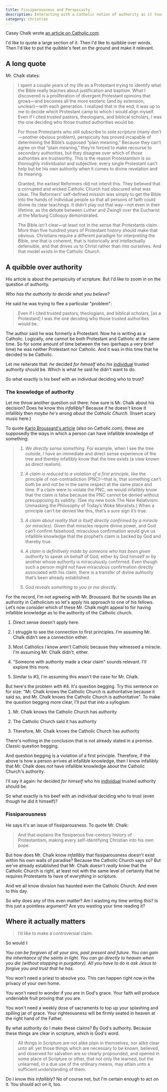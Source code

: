 ```yaml
---
title: Fissiparousness and Perspicuity
description: Interacting with a Catholic notion of authority as it touches on the Bible
category: christian
---
```


Casey Chalk wrote
[an article on Catholic.com](https://www.catholic.com/magazine/online-edition/the-protestants-biggest-bible-problem).

I'd like to quote a large section of it. Then I'd like to quibble over words. Then I'd like to put the quibble's feet on
the ground and make it relevant.

## A long quote

Mr. Chalk states:

> I spent a couple years of my life as a Protestant trying to identify what the Bible really teaches about justification
  and baptism. What I discovered is a proliferation of divergent Protestant opinions that grows—and becomes all the more
  esoteric (and by extension, unclear)—with each generation. I realized that in the end, it was up to me to decide which
  Protestant camp to which I would align myself. Even if I cited trusted pastors, theologians, and biblical scholars,
  _I_ was the one deciding who those trusted authorities would be.
>
> For those Protestants who still subscribe to _sola scriptura_ (many don’t—another obvious problem), perspicuity has
  proved incapable of determining the Bible’s supposed “plain meaning.” Because they can’t agree on that “plain
  meaning,” they’re forced to make recourse to secondary authorities, but they disagree over which of _those_
  authorities are trustworthy. This is the reason Protestantism is so thoroughly individualist and subjective: every
  single Protestant can’t help but be his own authority when it comes to divine revelation and its meaning.
>
> Granted, the earliest Reformers did not intend this. They believed that a corrupted and wicked Catholic Church had
  obscured what was clear. The Reformers’ self-defined mission was simply to get the Bible into the hands of individual
  people so that all persons of faith could divine its clear teachings. It didn’t play out that way—not even in their
  lifetime, as the debate between Luther and Zwingli over the Eucharist at the Marburg Colloquy demonstrated.
>
> The Bible _isn’t_ clear—at least not in the sense that Protestants claim. More than five hundred years of Protestant
  history should make that obvious. Christians require a different paradigm for interpreting the Bible, one that is
  coherent, that is historically and intellectually defensible, and that drives us to Christ rather than into ourselves.
  And that model exists in the Catholic Church.

## A quibble over authority

His article is about the perspicuity of scripture. But I'd like to zoom in on the question of authority.

_Who has the authority to decide what you believe_?

He said he was trying to flee a particular "problem":

> Even if I cited trusted pastors, theologians, and biblical scholars, [as a Protestant] _I_ was the one deciding who
  those trusted authorities would be.

The author said he was formerly a Protestant. Now he is writing as a Catholic. Logically, one cannot be both Protestant
and Catholic at the same time. So for some amount of time between the two (perhaps a very brief time) he was neither
Protestant nor Catholic. And it was in this time that he decided to be Catholic.

Let me reiterate that: _he_ decided _for himself_ who _his_ <u>individual</u> trusted authority should be. Which is what
he said he didn't want to do.

So what exactly is his beef with an individual deciding who to trust?

### The knowledge of authority

Let me throw another question out there: how sure is Mr. Chalk about his decision? Does he know this _infallibly_?
Because if he doesn't know it infallibly then _maybe he's wrong about the Catholic Church_. (Insert scary music here.)

To quote
[Karlo Broussard's article](https://www.catholic.com/magazine/online-edition/the-best-argument-for-sola-scriptura) (also
on Catholic.com), these are supposedly the ways in which a person can have infallible knowledge of something:

> 1. _We directly sense something_. For example, when I see the tree outside, I have an immediate and direct sense
>    experience of the tree and thereby infallibly know that the tree exists (a view known as direct realism).
> 
> 1. _A claim is reduced to a violation of a first principle_, like the principle of non-contradiction (PNC)—that is, that
>    something can’t both be and not be in the same respect at the same place and time. If a claim were to violate the
>    PNC, we would infallibly know that the claim is false because the PNC cannot be denied without presupposing its
>    validity. (See my new book The New Relativism: Unmasking the Philosophy of Today’s Woke Moralists.) When a principle
>    can’t be denied like this, that’s a sure sign it’s true.
> 
> 1. _A claim about reality that is itself directly confirmed by a miracle (or miracles)_. Given that miracles require
>    divine power, and God can’t confirm falsehood, miraculous confirmation would give us infallible knowledge that the
>    prophet’s claim is backed by God and thereby true.
> 
> 1. _A claim is definitively made by someone who has been given authority_ to speak on behalf of God, either by God
>    himself or by another whose authority is miraculously confirmed. Even though such a person might not have miraculous
>    confirmation directly associated with his claim, there is a transfer of divine authority that’s been already
>    established.
> 
> 1. _God reveals something to you or me directly_.

For the record, I'm not agreeing with Mr. Broussard. But he sounds like an authority in Catholicism so let's apply his
approach to one of his fellows. Let’s now consider which of these Mr. Chalk might appeal to for having infallible
knowledge as to the authority of the Catholic church.

1. Direct sense doesn't apply here.

1. I struggle to see the connection to first principles. I'm assuming Mr. Chalk didn't see a connection either.

1. Most Catholics I know aren't Catholic because they witnessed a miracle. I'm assuming Mr. Chalk didn't, either.

1. "Someone with authority made a clear claim" sounds relevant. I'll explore this more.

1. Similar to #3, I'm assuming this wasn't the case for Mr. Chalk.

But here's the problem with #4. It's question begging. Try this sentence on for size: "Mr. Chalk knows the Catholic
Church is authoritative because it said so, and Mr. Chalk knows the Catholic Church is authoritative". To make the
question begging more clear, I'll put that into a syllogism:

1. Mr. Chalk knows the Catholic Church has authority

1. The Catholic Church said it has authority

1. Therefore, Mr. Chalk knows the Catholic Church has authority

There's nothing in the conclusion that is not already stated in a premise. Classic question begging.

And question begging is a violation of a first principle. Therefore, if the above is how a person arrives at infallible
knowledge, then I know infallibly that Mr. Chalk does _not_ have infallible knowledge about the Catholic Church's
authority.

I'll say it again: _he_ decided _for himself_ who _his_ <u>individual</u> trusted authority should be.

So what exactly is his beef with an individual deciding who to trust (even though he did it himself)?

### Fissiparousness

He says it's an issue of fissiparousness. To quote Mr. Chalk:

> And that explains the fissiparous five-century history of Protestantism, making every self-identifying Christian into
  his own pope.

But how does Mr. Chalk know _infallibly_ that fissiparousness doesn't exist within his own walls of paradise? Because
the Catholic Church says so? But we've already established that Mr. Chalk doesn't _really_ know that the Catholic Church
is right, at least not with the same level of certainty that he requires Protestants to have of everything in scripture.

And we all know division has haunted even the Catholic Church. And even to this day.

So why does any of this even matter? Am I wasting my time writing this? Is this just a pointless argument? Are you
wasting your time reading it?

## Where it actually matters

> I’d like to make a controversial claim.

So would I:

<i>You can be forgiven of all your sins, past present and future. You can gain the inheritance of the saints in light.
You can go directly to heaven when you die (without stopping in purgatory). All you have to do is ask Jesus to forgive
you and trust that he has.</i>

You won't need a priest to absolve you. This can happen right now in the privacy of your own home.

You won't need to wonder if you are in God's grace. Your faith will produce undeniable fruit proving that you are.

You won't need a weekly dose of sacraments to top up your splashing and spilling jar of grace. Your righteousness will
be firmly seated in heaven at the right hand of the Father.

By what authority do I make these claims? By God's authority. Because these things are clear in scripture, which is
God's word.

> All things in Scripture are not alike plain in themselves, nor alike clear unto all: yet those things which are
  necessary to be known, believed, and observed for salvation are so clearly propounded, and opened in some place of
  Scripture or other, that not only the learned, but the unlearned, in a due use of the ordinary means, may attain unto
  a sufficient understanding of them.

Do I know this _infallibly_? No of course not, but I'm certain enough to act on it. You should act on it, too.